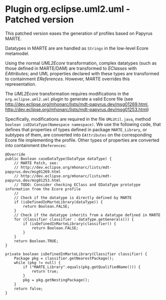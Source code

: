 # Plugin org.eclipse.uml2.uml - Patched version 

This patched version eases the generation of profiles based on Papyrus MARTE.

Datatypes in MARTE are are handled as `Strings` in the low-level Ecore metamodel.

Using the normal *UML2Ecore* transformation, complex datatypes (such as those defined in MARTE/DAM) are transformed to *EClasses* with *EAttributes*; and UML properties declared with these types are transformed to containment *EReferences*.
However, MARTE overrides this representation.

The *UML2Ecore* transformation requires modifications in the `org.eclipse.uml2.uml` plugin to generate a valid Ecore file (see http://dev.eclipse.org/mhonarc/lists/mdt-papyrus.dev/msg01269.html, http://dev.eclipse.org/mhonarc/lists/mdt-papyrus.dev/msg01253.html)

Specifically, modifications are required in the file `UMLUtil.java`, method `boolean isEDataType(Namespace namespace)`.
We use the following code, that defines that properties of types defined in package `MARTE_Library`, or subtypes of them, are converted into `EAttributes` on the corresponding Ecore file implementing the profile.
Other types of properties are converted into containment `EReferences`:

	@Override
	public Boolean caseDataType(DataType dataType) {
		// MARTE Patch, see:
		// http://dev.eclipse.org/mhonarc/lists/mdt-papyrus.dev/msg01269.html
		// http://dev.eclipse.org/mhonarc/lists/mdt-papyrus.dev/msg01253.html
		// TODO: Consider checking EClass and EDataType prototype information from the Ecore profile
		//
		// Check if the datatype is directly defined by MARTE
		if (isDefinedInMarteLibrary(dataType)) {
			return Boolean.FALSE;
		}
		// Check if the datatype inherits from a datatype defined in MARTE
		for (Classifier classifier : dataType.getGenerals()) {
			if (isDefinedInMarteLibrary(classifier)) {
				return Boolean.FALSE;
			}
		}
		return Boolean.TRUE;
	}

	private boolean isDefinedInMarteLibrary(Classifier classifier) {
		Package pkg = classifier.getNearestPackage();
		while (pkg != null) {
			if ("MARTE_Library".equals(pkg.getQualifiedName())) {
				return true;
			}
			pkg = pkg.getNestingPackage();
		}
		return false;
	}